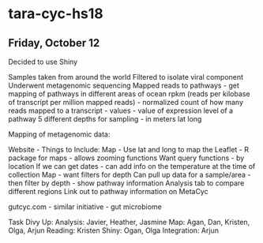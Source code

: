 # tara-cyc-hs18

## Friday, October 12

Decided to use Shiny

Samples taken from around the world
Filtered to isolate viral component
Underwent metagenomic sequencing
Mapped reads to pathways - get mapping of pathways in different areas of ocean
rpkm (reads per kilobase of transcript per million mapped reads) - normalized count of how many reads mapped to a transcript -  values - value of expression level of a pathway
5 different depths for sampling - in meters
lat long

Mapping of metagenomic data:


Website - Things to Include:
Map - Use lat and long to map the 
Leaflet - R package for maps - allows zooming functions
Want query functions - by location
If we can get dates - can add info on the temperature at the time of collection
Map - want filters for depth
Can pull up data for a sample/area - then filter by depth - show pathway information
Analysis tab to compare different regions
Link out to pathway information on MetaCyc

gutcyc.com - similar initiative - gut microbiome

Task Divy Up:
Analysis: Javier, Heather, Jasmine
Map: Agan, Dan, Kristen, Olga, Arjun
Reading: Kristen
Shiny: Ogan, Olga
Integration: Arjun
